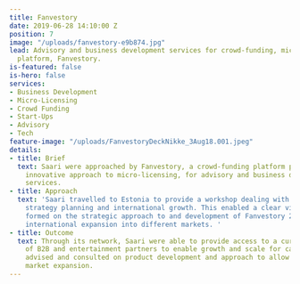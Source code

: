```yaml
---
title: Fanvestory
date: 2019-06-28 14:10:00 Z
position: 7
image: "/uploads/fanvestory-e9b874.jpg"
lead: Advisory and business development services for crowd-funding, micro-licensing
  platform, Fanvestory.
is-featured: false
is-hero: false
services:
- Business Development
- Micro-Licensing
- Crowd Funding
- Start-Ups
- Advisory
- Tech
feature-image: "/uploads/FanvestoryDeckNikke_3Aug18.001.jpeg"
details:
- title: Brief
  text: Saari were approached by Fanvestory, a crowd-funding platform pioneering an
    innovative approach to micro-licensing, for advisory and business development
    services.
- title: Approach
  text: 'Saari travelled to Estonia to provide a workshop dealing with business product,
    strategy planning and international growth. This enabled a clear vision to be
    formed on the strategic approach to and development of Fanvestory 2.0 and on the
    international expansion into different markets. '
- title: Outcome
  text: Through its network, Saari were able to provide access to a curated community
    of B2B and entertainment partners to enable growth and scale for campaigns.  Saari
    advised and consulted on product development and approach to allow for international
    market expansion.
---
```


